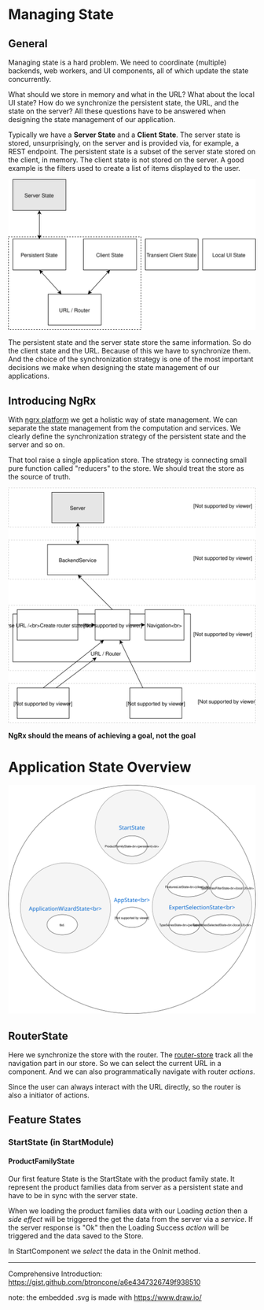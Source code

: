 # Managing State

## General

Managing state is a hard problem. We need to coordinate (multiple) backends, web workers, and UI components, all of which update the state concurrently.

What should we store in memory and what in the URL? What about the local UI state? How do we synchronize the persistent state, the URL, and the state on the server? All these questions have to be answered when designing the state management of our application.

Typically we have a **Server State** and a **Client State**. The server state is stored, unsurprisingly, on the server and is provided via, for example, a REST endpoint. The persistent state is a subset of the server state stored on the client, in memory. The client state is not stored on the server. A good example is the filters used to create a list of items displayed to the user.

![modules overview](./architecture-app-state.svg)

The persistent state and the server state store the same information. So do the client state and the URL. Because of this we have to synchronize them. And the choice of the synchronization strategy is one of the most important decisions we make when designing the state management of our applications.


## Introducing NgRx

With [ngrx platform](https://github.com/ngrx/platform) we get a holistic way of state management. We can separate the state management from the computation and services. We clearly define the synchronization strategy of the persistent state and the server and so on.

That tool raise a single application store. The strategy is connecting small pure function called "reducers" to the store. We should treat the store as the source of truth.

![modules overview](./architecture-app-state-ngrx.svg)

**NgRx should the means of achieving a goal, not the goal**


# Application State Overview

![states overview](./architecture-app-state-overview.svg)

## RouterState

Here we synchronize the store with the router. The [router-store](https://github.com/ngrx/router-store) track all the navigation part in our store.
So we can select the current URL in a component. And we can also programmatically navigate with router *actions*.

Since the user can always interact with the URL directly, so the router is also a initiator of actions.


## Feature States

### StartState (in StartModule)

#### ProductFamilyState

Our first feature State is the StartState with the product family state. It represent the product families data from server as a persistent state and have to be in sync with the server state.

When we loading the product families data with our Loading *action* then a *side effect* will be triggered the get the data from the server via a *service*. If the server response is "Ok" then the Loading Success *action* will be triggered and the data saved to the Store.

In StartComponent we *select* the data in the OnInit method.


***

Comprehensive Introduction: <https://gist.github.com/btroncone/a6e4347326749f938510>

note: the embedded .svg is made with <https://www.draw.io/> 
